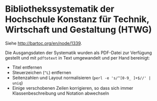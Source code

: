 # Bibliothekssystematik der Hochschule Konstanz für Technik, Wirtschaft und Gestaltung (HTWG)

Siehe <http://bartoc.org/en/node/1339>.

Die Ausgangsdaten der Systematik wurden als PDF-Datei zur Verfügung gestellt und mit `pdftotext` in Text umgewandelt und per Hand bereinigt:

- Titel entfernen
- Steuerzeichen (`^L`) entfernen
- Seitenzahlen und Layout normalisieren (`perl -e 's/^[0-9_ ]+$//' | uniq`)
- Einige verschobenen Zeilen korrigieren, so dass sich immer Klassenbeschreibung und Notation abwechseln
